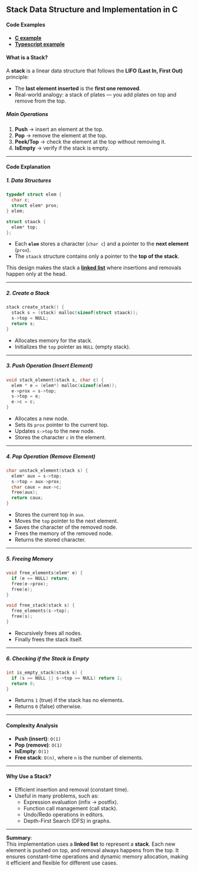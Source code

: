 ## Stack Data Structure and Implementation in C

#### Code Examples

- **[C example](https://github.com/rapon1kt/algorithms/blob/master/algorithms/stack/c-example/stack.c)**
- **[Typescript example](https://github.com/rapon1kt/algorithms/blob/master/algorithms/stack/typescript-example/script.ts)**

#### What is a Stack?

A **stack** is a linear data structure that follows the **LIFO (Last In, First Out)** principle:

- The **last element inserted** is the **first one removed**.
- Real-world analogy: a stack of plates — you add plates on top and remove from the top.

##### Main Operations

1. **Push** → insert an element at the top.
2. **Pop** → remove the element at the top.
3. **Peek/Top** → check the element at the top without removing it.
4. **IsEmpty** → verify if the stack is empty.

---

#### Code Explanation

##### 1. Data Structures

```c
typedef struct elem {
  char c;
  struct elem* prox;
} elem;

struct staack {
  elem* top;
};
```

- Each **`elem`** stores a character (`char c`) and a pointer to the **next element** (`prox`).
- The `staack` structure contains only a pointer to the **top of the stack**.

This design makes the stack a **[linked list](https://github.com/rapon1kt/algorithms/blob/master/data-structures/linked-lists/linked-lists-README.md)** where insertions and removals happen only at the head.

---

##### 2. Create a Stack

```c
stack create_stack() {
  stack s = (stack) malloc(sizeof(struct staack));
  s->top = NULL;
  return s;
}
```

- Allocates memory for the stack.
- Initializes the `top` pointer as `NULL` (empty stack).

---

##### 3. Push Operation (Insert Element)

```c
void stack_element(stack s, char c) {
  elem * e = (elem*) malloc(sizeof(elem));
  e->prox = s->top;
  s->top = e;
  e->c = c;
}
```

- Allocates a new node.
- Sets its `prox` pointer to the current top.
- Updates `s->top` to the new node.
- Stores the character `c` in the element.

---

##### 4. Pop Operation (Remove Element)

```c
char unstack_element(stack s) {
  elem* aux = s->top;
  s->top = aux->prox;
  char caux = aux->c;
  free(aux);
  return caux;
}
```

- Stores the current top in `aux`.
- Moves the `top` pointer to the next element.
- Saves the character of the removed node.
- Frees the memory of the removed node.
- Returns the stored character.

---

##### 5. Freeing Memory

```c
void free_elements(elem* e) {
  if (e == NULL) return;
  free(e->prox);
  free(e);
}

void free_stack(stack s) {
  free_elements(s->top);
  free(s);
}
```

- Recursively frees all nodes.
- Finally frees the stack itself.

---

##### 6. Checking if the Stack is Empty

```c
int is_empty_stack(stack s) {
  if (s == NULL || s->top == NULL) return 1;
  return 0;
}
```

- Returns `1` (true) if the stack has no elements.
- Returns `0` (false) otherwise.

---

#### Complexity Analysis

- **Push (insert)**: `O(1)`
- **Pop (remove)**: `O(1)`
- **IsEmpty**: `O(1)`
- **Free stack**: `O(n)`, where `n` is the number of elements.

---

#### Why Use a Stack?

- Efficient insertion and removal (constant time).
- Useful in many problems, such as:
  - Expression evaluation (infix → postfix).
  - Function call management (call stack).
  - Undo/Redo operations in editors.
  - Depth-First Search (DFS) in graphs.

---

**Summary**:  
This implementation uses a **linked list** to represent a **stack**. Each new element is pushed on top, and removal always happens from the top. It ensures constant-time operations and dynamic memory allocation, making it efficient and flexible for different use cases.
